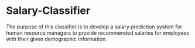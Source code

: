 # Salary-Classifier
The purpose of this classifier is to develop a salary prediction system for human resource managers to provide recommended salaries for employees with their given demographic information. 
